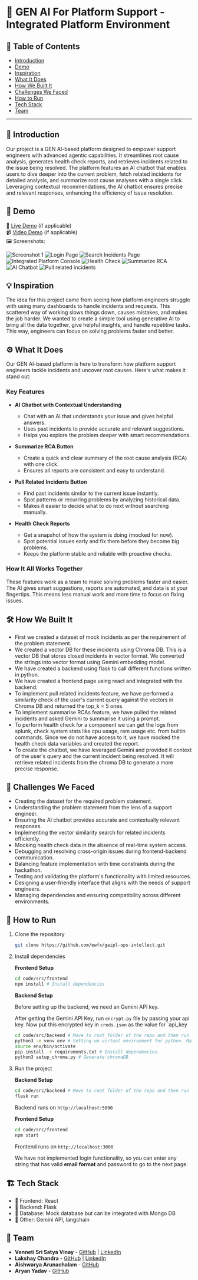 # 🚀 GEN AI For Platform Support - Integrated Platform Environment

## 📌 Table of Contents
- [Introduction](#introduction)
- [Demo](#demo)
- [Inspiration](#inspiration)
- [What It Does](#what-it-does)
- [How We Built It](#how-we-built-it)
- [Challenges We Faced](#challenges-we-faced)
- [How to Run](#how-to-run)
- [Tech Stack](#tech-stack)
- [Team](#team)

---

## 🎯 Introduction
Our project is a GEN AI-based platform designed to empower support engineers with advanced agentic capabilities. It streamlines root cause analysis, generates health check reports, and retrieves incidents related to the issue being resolved. The platform features an AI chatbot that enables users to dive deeper into the current problem, fetch related incidents for detailed analysis, and summarize root cause analyses with a single click. Leveraging contextual recommendations, the AI chatbot ensures precise and relevant responses, enhancing the efficiency of issue resolution.

## 🎥 Demo
🔗 [Live Demo](#) (if applicable)  
📹 [Video Demo](#) (if applicable)  
🖼️ Screenshots:

![Screenshot 1](link-to-image)
![Login Page](images/login.png)
![Search Incidents Page](images/search.png)
![Integrated Platform Console](images/incident.png)
![Health Check](images/healthCheck.png)
![Summarize RCA](images/summarize_rca.png)
![AI Chatbot](images/chatbot.png)
![Pull related incidents](images/related.png)

## 💡 Inspiration
The idea for this project came from seeing how platform engineers struggle with using many dashboards to handle incidents and requests. This scattered way of working slows things down, causes mistakes, and makes the job harder. We wanted to create a simple tool using generative AI to bring all the data together, give helpful insights, and handle repetitive tasks. This way, engineers can focus on solving problems faster and better.

## ⚙️ What It Does
Our GEN AI-based platform is here to transform how platform support engineers tackle incidents and uncover root causes. Here's what makes it stand out:

### **Key Features**

- **AI Chatbot with Contextual Understanding**  
   - Chat with an AI that understands your issue and gives helpful answers.  
   - Uses past incidents to provide accurate and relevant suggestions.  
   - Helps you explore the problem deeper with smart recommendations.

- **Summarize RCA Button**  
   - Create a quick and clear summary of the root cause analysis (RCA) with one click.  
   - Ensures all reports are consistent and easy to understand.

- **Pull Related Incidents Button**  
   - Find past incidents similar to the current issue instantly.  
   - Spot patterns or recurring problems by analyzing historical data.  
   - Makes it easier to decide what to do next without searching manually.

- **Health Check Reports**  
   - Get a snapshot of how the system is doing (mocked for now).  
   - Spot potential issues early and fix them before they become big problems.  
   - Keeps the platform stable and reliable with proactive checks.

### **How It All Works Together**  
These features work as a team to make solving problems faster and easier. The AI gives smart suggestions, reports are automated, and data is at your fingertips. This means less manual work and more time to focus on fixing issues.

## 🛠️ How We Built It

- First we created a dataset of mock incidents as per the requirement of the problem statement.
- We created a vector DB for these incidents using Chroma DB. This is a vector DB that stores closed incidents in vector format. We converted the strings into vector format using Gemini embedding model.
- We have created a backend using flask to call different functions written in python.
- We have created a frontend page using react and integrated with the backend.
- To implement pull related incidents feature, we have performed a similarity check of the user's current query against the vectors in Chroma DB and returned the top_k = 5 ones.
- To implement summarise RCAs feature, we have pulled the related incidents and asked Gemini to summarise it using a prompt.
- To perform health check for a component we can get the logs from splunk, check system stats like cpu usage, ram usage etc. from builtin commands. Since we do not have access to it, we have mocked the health check data variables and created the report.
- To create the chatbot, we have leveraged Gemini and provided it context of the user's query and the current incident being resolved. It will retrieve related incidents from the chroma DB to generate a more precise response.

## 🚧 Challenges We Faced

- Creating the dataset for the required problem statement.
- Understanding the problem statement from the lens of a support engineer.
- Ensuring the AI chatbot provides accurate and contextually relevant responses.
- Implementing the vector similarity search for related incidents efficiently.
- Mocking health check data in the absence of real-time system access.
- Debugging and resolving cross-origin issues during frontend-backend communication.
- Balancing feature implementation with time constraints during the hackathon.
- Testing and validating the platform's functionality with limited resources.
- Designing a user-friendly interface that aligns with the needs of support engineers.
- Managing dependencies and ensuring compatibility across different environments.

## 🏃 How to Run
1. Clone the repository  
   ```sh
   git clone https://github.com/ewfx/gaipl-ops-intellect.git
   ```
2. Install dependencies  

   **Frontend Setup**
   ```sh
   cd code/src/frontend
   npm install # Install dependencies
   ```

   **Backend Setup**

   Before setting up the backend, we need an Gemini API key.

   After getting the Gemini API Key, run `encrypt.py` file by passing your api key. Now put this encrypted key in `creds.json` as the value for `api_key

   ```sh
   cd code/src/backend # Move to root folder of the repo and then run this command
   python3 -m venv env # Setting up virtual environment for python. Make sure python is of version 3.13
   source env/bin/activate
   pip install -r requirements.txt # Install dependencies
   python3 setup_chroma.py # Generate chromaDB
   ```
3. Run the project 

   **Backend Setup**
   ```sh
   cd code/src/backend # Move to root folder of the repo and then run this command
   flask run
   ```
   Backend runs on `http://localhost:5000`

   **Frontend Setup**
   ```sh
   cd code/src/frontend
   npm start
   ```
   Frontend runs on `http://localhost:3000`

   We have not implemented login functionality, so you can enter any string that has valid **email format** and password to go to the next page. 

## 🏗️ Tech Stack
- 🔹 Frontend: React
- 🔹 Backend: Flask
- 🔹 Database: Mock database but can be integrated with Mongo DB
- 🔹 Other: Gemini API, langchain

## 👥 Team
- **Venneti Sri Satya Vinay** - [GitHub](https://github.com/srisatyavinay) | [LinkedIn](https://www.linkedin.com/in/srisatyavinay)
- **Lakshay Chandra** - [GitHub](https://github.com/Lakshayy28) | [LinkedIn](https://www.linkedin.com/in/lakshay-chandra28/)
- **Aishwarya Arunachalam** - [GitHub](https://github.com/Aishwarya1221)
- **Aryan Yadav** - [GitHub](https://github.com/Aryany871)
